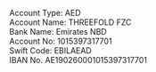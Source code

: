 Account Type: AED  
Account Name: THREEFOLD FZC  
Bank Name: Emirates NBD  
Account No: 1015397317701  
Swift Code: EBILAEAD  
IBAN No. AE190260001015397317701  
